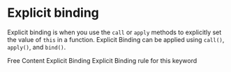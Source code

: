 # Explicit binding

Explicit binding is when you use the `call` or `apply` methods to explicitly set the value of `this` in a function. Explicit Binding can be applied using `call()`, `apply()`, and `bind()`.

<ResourceGroupTitle>Free Content</ResourceGroupTitle>
<BadgeLink colorScheme='yellow' badgeText='Read' href='https://medium.com/swlh/javascript-this-ac28f8e0f65d'>Explicit Binding</BadgeLink>
<BadgeLink colorScheme='yellow' badgeText='Read' href='https://medium.com/@msinha2801/explicit-binding-rule-for-this-keyword-in-js-712405b0a11'>Explicit Binding rule for this keyword</BadgeLink>
